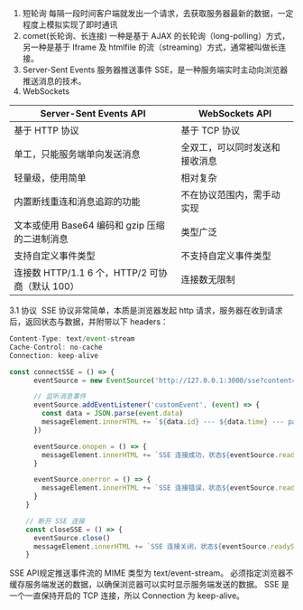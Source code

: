 1. 短轮询 每隔一段时间客户端就发出一个请求，去获取服务器最新的数据，一定程度上模拟实现了即时通讯
2. comet(长轮询、长连接) 一种是基于 AJAX 的长轮询（long-polling）方式，另一种是基于 Iframe 及 htmlfile 的流（streaming）方式，通常被叫做长连接。
3. Server-Sent Events 服务器推送事件 SSE，是一种服务端实时主动向浏览器推送消息的技术。
4. WebSockets

| Server-Sent Events API  | WebSockets API  |
|  ----  | ----  |
| 基于 HTTP 协议  | 基于 TCP 协议 |
| 单工，只能服务端单向发送消息  | 全双工，可以同时发送和接收消息 |
| 轻量级，使用简单  | 相对复杂 |
| 内置断线重连和消息追踪的功能  | 不在协议范围内，需手动实现 |
| 文本或使用 Base64 编码和 gzip 压缩的二进制消息  | 类型广泛 |
| 支持自定义事件类型  | 不支持自定义事件类型 |
| 连接数 HTTP/1.1 6 个，HTTP/2 可协商（默认 100）	 | 连接数无限制 |
3.1 协议
​	SSE 协议非常简单，本质是浏览器发起 http 请求，服务器在收到请求后，返回状态与数据，并附带以下 headers：
```js
Content-Type: text/event-stream
Cache-Control: no-cache
Connection: keep-alive
```
```js
const connectSSE = () => {
      eventSource = new EventSource('http://127.0.0.1:3000/sse?content=xxx')

      // 监听消息事件
      eventSource.addEventListener('customEvent', (event) => {
        const data = JSON.parse(event.data)
        messageElement.innerHTML += `${data.id} --- ${data.time} --- params参数：${JSON.stringify(data.params)}` + '<br />'
      })

      eventSource.onopen = () => {
        messageElement.innerHTML += `SSE 连接成功，状态${eventSource.readyState}<br />`
      }

      eventSource.onerror = () => {
        messageElement.innerHTML += `SSE 连接错误，状态${eventSource.readyState}<br />`
      }
    }

    // 断开 SSE 连接
    const closeSSE = () => {
      eventSource.close()
      messageElement.innerHTML += `SSE 连接关闭，状态${eventSource.readyState}<br />`
    }
```


SSE API规定推送事件流的 MIME 类型为 text/event-stream。
必须指定浏览器不缓存服务端发送的数据，以确保浏览器可以实时显示服务端发送的数据。
SSE 是一个一直保持开启的 TCP 连接，所以 Connection 为 keep-alive。